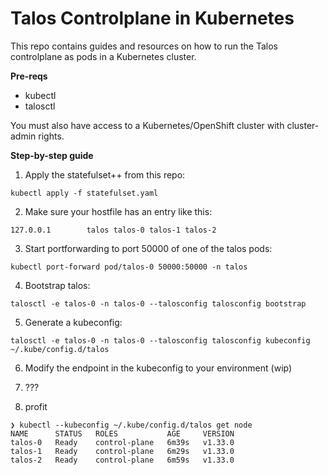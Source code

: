 # Talos Controlplane in Kubernetes

This repo contains guides and resources on how to run the Talos controlplane as pods in a Kubernetes cluster.

**Pre-reqs**

- kubectl
- talosctl

You must also have access to a Kubernetes/OpenShift cluster with cluster-admin rights.

**Step-by-step guide**

1. Apply the statefulset++ from this repo:

```shell
kubectl apply -f statefulset.yaml
```

2. Make sure your hostfile has an entry like this:

```
127.0.0.1        talos talos-0 talos-1 talos-2
```

3. Start portforwarding to port 50000 of one of the talos pods:

```
kubectl port-forward pod/talos-0 50000:50000 -n talos
```

4. Bootstrap talos:

```
talosctl -e talos-0 -n talos-0 --talosconfig talosconfig bootstrap
```

5. Generate a kubeconfig:

```
talosctl -e talos-0 -n talos-0 --talosconfig talosconfig kubeconfig ~/.kube/config.d/talos
```

6. Modify the endpoint in the kubeconfig to your environment (wip)

7. ???

8. profit

```
❯ kubectl --kubeconfig ~/.kube/config.d/talos get node
NAME      STATUS   ROLES           AGE     VERSION
talos-0   Ready    control-plane   6m39s   v1.33.0
talos-1   Ready    control-plane   6m29s   v1.33.0
talos-2   Ready    control-plane   6m59s   v1.33.0
```
